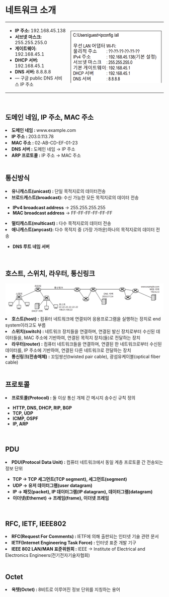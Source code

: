 # 네트워크 소개
<table>
  <tr>
    <td>
      <ul>
        <li><b>IP 주소:</b> 192.168.45.138</li>
        <li><b>서브넷 마스크:</b> 255.255.255.0</li>
        <li><b>게이트웨이:</b> 192.168.45.1</li>
        <li><b>DHCP 서버:</b> 192.168.45.1</li>
        <li><b>DNS 서버:</b> 8.8.8.8</li>
        <li>— 구글 public DNS 서비스 IP 주소</li>
      </ul>
    </td>
    <td style="text-align: right;">
      <img src="https://github.com/secgyu/Computer-Networking/blob/main/%EC%9D%B4%EB%AF%B8%EC%A7%801.png" alt="네트워크 설정 정보">
    </td>
  </tr>
</table>
<br>
<h2><style="border-bottom: 2px solid black;">도메인 네임, IP 주소, MAC 주소</h2>
<li><b>도메인 네임 : </b> www.example.com</li>
<li><b>IP 주소 : </b> 203.0.113.78</li>
<li><b>MAC 주소 : </b> 02-AB-CD-EF-01-23</li>
<li><b>DNS 서버 : </b> 도메인 네임 → IP 주소</li>
<li><b>ARP 프로토콜 : </b> IP 주소 → MAC 주소</li>
<br>
<h2><style="border-bottom: 2px solid black;">통신방식</h2>
<li><b>유니캐스트(unicast) : </b> 단일 목적지로의 데이터전송</li>
<li><b>브로드캐스트(broadcast):</b> 수신 가능한 모든 목적지로의 데이터 전송</li>
  <ul>
    <li><b>IPv4 broadcast address</b> → 255.255.255.255</li>
    <li><b>MAC broadcast address</b> → FF-FF-FF-FF-FF-FF</li>
  </ul>
<li><b>멀티캐스트(multicast) : </b> 다수 목적지로의 데이터 전송</li>
<li><b>애니캐스트(anycast):</b> 다수 목적지 중 (가장 가까운)하나의 목적지로의 데이터 전송</li>
  <ul>
    <li><b>DNS 루트 네임 서버</b>
  </ul>
<br>
<h2><style="border-bottom: 2px solid black;">호스트, 스위치, 라우터, 통신링크</h2>
<td style="text-align: center;">
      <img src="https://github.com/secgyu/Computer-Networking/blob/main/%EC%9D%B4%EB%AF%B8%EC%A7%802.png" alt="네트워크 설정 정보">
<li><b>호스트(host) : </b>컴퓨터 네트워크에 연결되어 응용프로그램을 실행하는 장치로 end system이라고도 부름</li>
<li><b>스위치(switch) : </b>네트워크 장치들을 연결하며, 연결된 발신 장치로부터 수신된 데이터들을, MAC 주소에 기반하여, 연결된 목적지 장치(들)로 전달하는 장치</li>
<li><b>라우터(router) : </b>컴퓨터 네트워크들을 연결하며, 연결된 한 네트워크로부터 수신된 데이터를, IP 주소에 기반하여, 연결된 다른 네트워크로 전달하는 장치</li>
<li><b>통신링크(전송매체) : </b>꼬임쌍선(twisted pair cable), 광섬유케이블(optical fiber cable)</li>
<br>
<h2><style="border-bottom: 2px solid black;">프로토콜</h2>
<li><b>프로토콜(Protocol) : </b>둘 이상 통신 개체 간 메시지 송수신 규칙 정의</li>
  <ul>
    <li><b>HTTP, DNS, DHCP, RIP, BGP</b></li>
    <li><b>TCP, UDP</b></li>
    <li><b>ICMP, OSPF</b></li>
    <li><b>IP, ARP</b></li>
  </ul>
<br>
<h2><style="border-bottom: 2px solid black;">PDU</h2>
<li><b>PDU(Protocol Data Unit) : </b>컴퓨터 네트워크에서 동일 계층 프로토콜 간 전송되는 정보 단위</li>
  <ul>
    <li><b>TCP → TCP 세그먼트(TCP segment), 세그먼트(segment)</b></li>
    <li><b>UDP → 유저 데이터그램(user datagram)</b></li>
    <li><b>IP → 패킷(packet), IP 데이터그램(IP datagram), 데이터그램(datagram)</b></li>
    <li><b>이더넷(Ethernet) → 프레임(frame), 이더넷 프레임</b></li>
  </ul>
<br>
<h2><style="border-bottom: 2px solid black;">RFC, IETF, IEEE802</h2>
<li><b>RFC(Request For Comments) : </b>IETF에 의해 출판되는 인터넷 기술 관련 문서</li>
<li><b>IETF(Internet Engineering Task Force) : </b>인터넷 표준 개발 기구</li>
<li><b>IEEE 802 LAN/MAN 표준위원회 : </b>IEEE → Institute of Electrical and Electronics Engineers(전기전자기술자협회)</li>
<br>
<h2><style="border-bottom: 2px solid black;">Octet</h2>
<li><b>옥텟(Octet) : </b>8비트로 이루어진 정보 단위를 지칭하는 용어</li>
